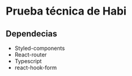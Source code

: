 # Prueba técnica de Habi

## Dependecias

- Styled-components
- React-router
- Typescript
- react-hook-form
